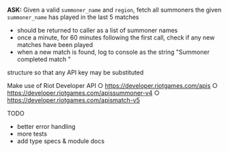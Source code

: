**ASK:**
Given a valid `summoner_name` and `region`, fetch all summoners the given `summoner_name` has played in the last 5 matches
  - should be returned to caller as a list of summoner names
  - once a minute, for 60 minutes following the first call, check if any new matches have been played
  - when a new match is found, log to console as the string "Summoner <summoner name> completed match <match id>"

  structure so that any API key may be substituted

  Make use of Riot Developer API
  ○ https://developer.riotgames.com/apis
  ○ https://developer.riotgames.com/apissummoner-v4
  ○ https://developer.riotgames.com/apismatch-v5




TODO
- better error handling
- more tests
- add type specs & module docs